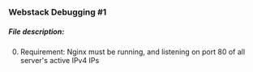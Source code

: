 ### Webstack Debugging #1

##### File description:
0. Requirement: Nginx must be running, and listening on port 80 of all server's active IPv4 IPs
